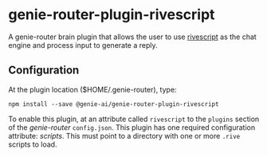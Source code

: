 # genie-router-plugin-rivescript

A genie-router brain plugin that allows the user to use [rivescript](https://www.rivescript.com/)
as the chat engine and process input to generate a reply.

## Configuration

At the plugin location ($HOME/.genie-router), type:

    npm install --save @genie-ai/genie-router-plugin-rivescript

To enable this plugin, at an attribute called `rivescript` to the `plugins` section
of the _genie-router_ `config.json`. This plugin has one required configuration attribute: *scripts*.
This must point to a directory with one or more `.rive` scripts to load.
